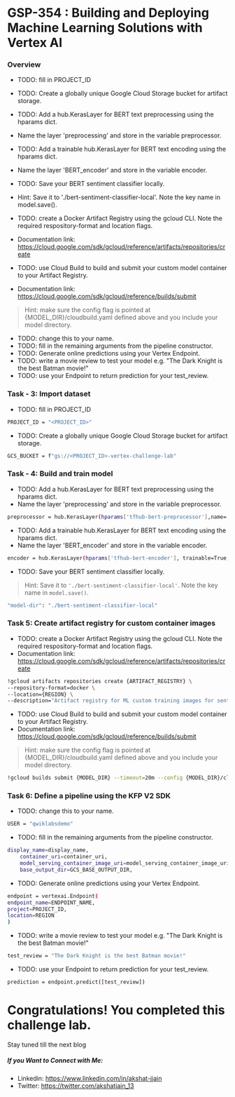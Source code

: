 # GSP-354 : Building and Deploying Machine Learning Solutions with Vertex AI
### Overview
- TODO: fill in PROJECT_ID
- TODO: Create a globally unique Google Cloud Storage bucket for artifact storage.

- TODO: Add a hub.KerasLayer for BERT text preprocessing using the hparams dict.
- Name the layer 'preprocessing' and store in the variable preprocessor.
- TODO: Add a trainable hub.KerasLayer for BERT text encoding using the hparams dict.
- Name the layer 'BERT_encoder' and store in the variable encoder.
- TODO: Save your BERT sentiment classifier locally.
- Hint: Save it to './bert-sentiment-classifier-local'. Note the key name in model.save().
- TODO: create a Docker Artifact Registry using the gcloud CLI. Note the required respository-format and location flags.
- Documentation link: https://cloud.google.com/sdk/gcloud/reference/artifacts/repositories/create
- TODO: use Cloud Build to build and submit your custom model container to your Artifact Registry.
- Documentation link: https://cloud.google.com/sdk/gcloud/reference/builds/submit
> Hint: make sure the config flag is pointed at {MODEL_DIR}/cloudbuild.yaml defined above and you include your model directory.
- TODO: change this to your name.
- TODO: fill in the remaining arguments from the pipeline constructor.
- TODO: Generate online predictions using your Vertex Endpoint.
- TODO: write a movie review to test your model e.g. "The Dark Knight is the best Batman movie!"
- TODO: use your Endpoint to return prediction for your test_review.
### Task - 3: Import dataset
- TODO: fill in PROJECT_ID
``` bash
PROJECT_ID = "<PROJECT_ID>"
```
- TODO: Create a globally unique Google Cloud Storage bucket for artifact storage.
``` bash
GCS_BUCKET = f"gs://<PROJECT_ID>-vertex-challenge-lab"
```

### Task - 4: Build and train model
- TODO: Add a hub.KerasLayer for BERT text preprocessing using the hparams dict.
- Name the layer 'preprocessing' and store in the variable preprocessor.
``` bash
preprocessor = hub.KerasLayer(hparams['tfhub-bert-preprocessor'],name='preprocessing')
```

- TODO: Add a trainable hub.KerasLayer for BERT text encoding using the hparams dict.
- Name the layer 'BERT_encoder' and store in the variable encoder.
``` bash
encoder = hub.KerasLayer(hparams['tfhub-bert-encoder'], trainable=True, name='BERT_encoder')
```
- TODO: Save your BERT sentiment classifier locally.
> Hint: Save it to `'./bert-sentiment-classifier-local'`. Note the key name in `model.save()`.
``` bash
"model-dir": "./bert-sentiment-classifier-local"
```
### Task 5: Create artifact registry for custom container images
- TODO: create a Docker Artifact Registry using the gcloud CLI. Note the required respository-format and location flags.
- Documentation link: https://cloud.google.com/sdk/gcloud/reference/artifacts/repositories/create
``` bash
!gcloud artifacts repositories create {ARTIFACT_REGISTRY} \
--repository-format=docker \
--location={REGION} \
--description="Artifact registry for ML custom training images for sentiment classification"
```
- TODO: use Cloud Build to build and submit your custom model container to your Artifact Registry.
- Documentation link: https://cloud.google.com/sdk/gcloud/reference/builds/submit
> Hint: make sure the config flag is pointed at {MODEL_DIR}/cloudbuild.yaml defined above and you include your model directory.
``` bash
!gcloud builds submit {MODEL_DIR} --timeout=20m --config {MODEL_DIR}/cloudbuild.yaml
```
### Task 6: Define a pipeline using the KFP V2 SDK
- TODO: change this to your name.
``` bash
USER = "qwiklabsdemo"
```
- TODO: fill in the remaining arguments from the pipeline constructor.
``` bash
display_name=display_name,
    container_uri=container_uri,
    model_serving_container_image_uri=model_serving_container_image_uri,
    base_output_dir=GCS_BASE_OUTPUT_DIR,
```
- TODO: Generate online predictions using your Vertex Endpoint.
``` bash
endpoint = vertexai.Endpoint(
endpoint_name=ENDPOINT_NAME,
project=PROJECT_ID,
location=REGION
)
```
- TODO: write a movie review to test your model e.g. "The Dark Knight is the best Batman movie!"
``` bash
test_review = "The Dark Knight is the best Batman movie!"
```
- TODO: use your Endpoint to return prediction for your test_review.
``` bash
prediction = endpoint.predict([test_review])
```
# Congratulations! You completed this challenge lab.
Stay tuned till the next blog
##### If you Want to Connect with Me:

- Linkedin: https://www.linkedin.com/in/akshat-jjain
- Twitter: https://twitter.com/akshatjain_13

